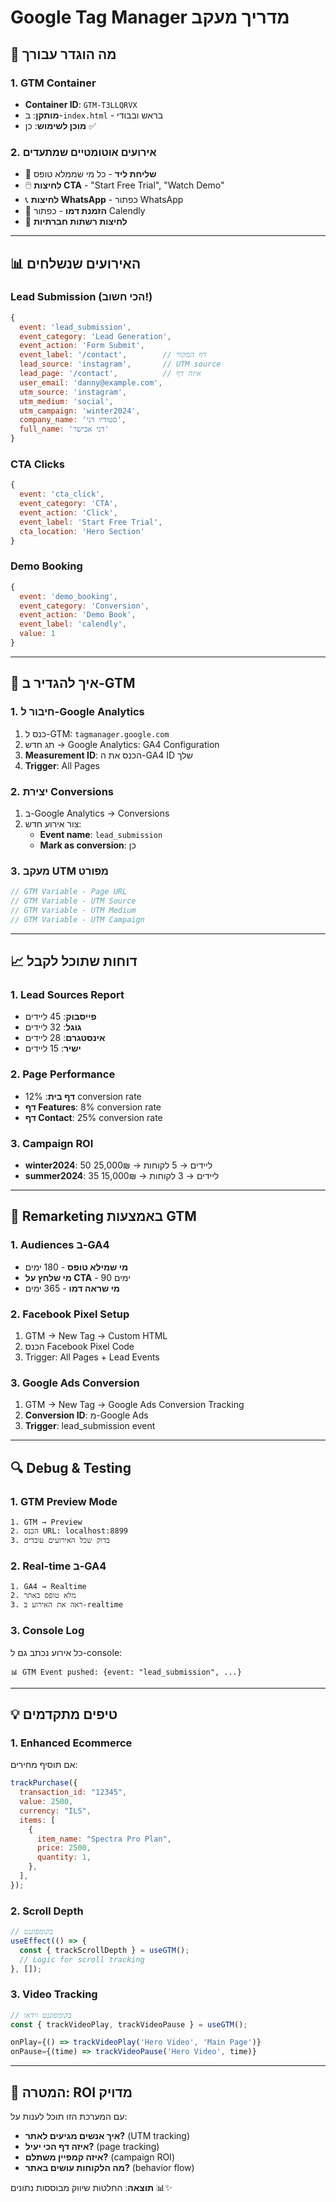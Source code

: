 # Google Tag Manager מדריך מעקב

## 🎯 מה הוגדר עבורך

### 1. GTM Container

- **Container ID**: `GTM-T3LLQRVX`
- **מותקן**: ב-`index.html` - בראש ובבודי
- **מוכן לשימוש**: כן ✅

### 2. אירועים אוטומטיים שמתעדים

- 📝 **שליחת ליד** - כל מי שממלא טופס
- 🖱️ **לחיצות CTA** - "Start Free Trial", "Watch Demo"
- 📞 **לחיצות WhatsApp** - כפתור WhatsApp
- 📅 **הזמנת דמו** - כפתור Calendly
- 📱 **לחיצות רשתות חברתיות**

---

## 📊 האירועים שנשלחים

### Lead Submission (הכי חשוב!)

```javascript
{
  event: 'lead_submission',
  event_category: 'Lead Generation',
  event_action: 'Form Submit',
  event_label: '/contact',        // דף המקור
  lead_source: 'instagram',       // UTM source
  lead_page: '/contact',          // איזה דף
  user_email: 'danny@example.com',
  utm_source: 'instagram',
  utm_medium: 'social',
  utm_campaign: 'winter2024',
  company_name: 'סטודיו דני',
  full_name: 'דני אבישר'
}
```

### CTA Clicks

```javascript
{
  event: 'cta_click',
  event_category: 'CTA',
  event_action: 'Click',
  event_label: 'Start Free Trial',
  cta_location: 'Hero Section'
}
```

### Demo Booking

```javascript
{
  event: 'demo_booking',
  event_category: 'Conversion',
  event_action: 'Demo Book',
  event_label: 'calendly',
  value: 1
}
```

---

## 🔧 איך להגדיר ב-GTM

### 1. חיבור ל-Google Analytics

1. כנס ל-GTM: `tagmanager.google.com`
2. תג חדש → Google Analytics: GA4 Configuration
3. **Measurement ID**: הכנס את ה-GA4 ID שלך
4. **Trigger**: All Pages

### 2. יצירת Conversions

1. ב-Google Analytics → Conversions
2. צור אירוע חדש:
   - **Event name**: `lead_submission`
   - **Mark as conversion**: כן

### 3. מעקב UTM מפורט

```javascript
// GTM Variable - Page URL
// GTM Variable - UTM Source
// GTM Variable - UTM Medium
// GTM Variable - UTM Campaign
```

---

## 📈 דוחות שתוכל לקבל

### 1. Lead Sources Report

- **פייסבוק**: 45 ליידים
- **גוגל**: 32 ליידים
- **אינסטגרם**: 28 ליידים
- **ישיר**: 15 ליידים

### 2. Page Performance

- **דף בית**: 12% conversion rate
- **דף Features**: 8% conversion rate
- **דף Contact**: 25% conversion rate

### 3. Campaign ROI

- **winter2024**: 50 ליידים → 5 לקוחות → 25,000₪
- **summer2024**: 35 ליידים → 3 לקוחות → 15,000₪

---

## 🎯 Remarketing באמצעות GTM

### 1. Audiences ב-GA4

- **מי שמילא טופס** - 180 ימים
- **מי שלחץ על CTA** - 90 ימים
- **מי שראה דמו** - 365 ימים

### 2. Facebook Pixel Setup

1. GTM → New Tag → Custom HTML
2. הכנס Facebook Pixel Code
3. Trigger: All Pages + Lead Events

### 3. Google Ads Conversion

1. GTM → New Tag → Google Ads Conversion Tracking
2. **Conversion ID**: מ-Google Ads
3. **Trigger**: lead_submission event

---

## 🔍 Debug & Testing

### 1. GTM Preview Mode

```
1. GTM → Preview
2. הכנס URL: localhost:8899
3. בדוק שכל האירועים עובדים
```

### 2. Real-time ב-GA4

```
1. GA4 → Realtime
2. מלא טופס באתר
3. ראה את האירוע ב-realtime
```

### 3. Console Log

כל אירוע נכתב גם ל-console:

```
📊 GTM Event pushed: {event: "lead_submission", ...}
```

---

## 💡 טיפים מתקדמים

### 1. Enhanced Ecommerce

אם תוסיף מחירים:

```javascript
trackPurchase({
  transaction_id: "12345",
  value: 2500,
  currency: "ILS",
  items: [
    {
      item_name: "Spectra Pro Plan",
      price: 2500,
      quantity: 1,
    },
  ],
});
```

### 2. Scroll Depth

```javascript
// בקומפוננט
useEffect(() => {
  const { trackScrollDepth } = useGTM();
  // Logic for scroll tracking
}, []);
```

### 3. Video Tracking

```javascript
// בקומפוננט וידאו
const { trackVideoPlay, trackVideoPause } = useGTM();

onPlay={() => trackVideoPlay('Hero Video', 'Main Page')}
onPause={(time) => trackVideoPause('Hero Video', time)}
```

---

## 🎯 המטרה: ROI מדויק

עם המערכת הזו תוכל לענות על:

- **איך אנשים מגיעים לאתר?** (UTM tracking)
- **איזה דף הכי יעיל?** (page tracking)
- **איזה קמפיין משתלם?** (campaign ROI)
- **מה הלקוחות עושים באתר?** (behavior flow)

**תוצאה**: החלטות שיווק מבוססות נתונים 📊✨
